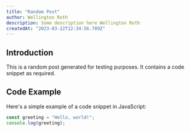 ```yaml
---
title: "Random Post"
author: Wellington Roth
description: Some description here Wellington Roth
createdAt: "2023-03-22T12:34:56.789Z"
---
```


## Introduction

This is a random post generated for testing purposes. It contains a code snippet as required.

## Code Example

Here's a simple example of a code snippet in JavaScript:

```javascript
const greeting = "Hello, world!";
console.log(greeting);